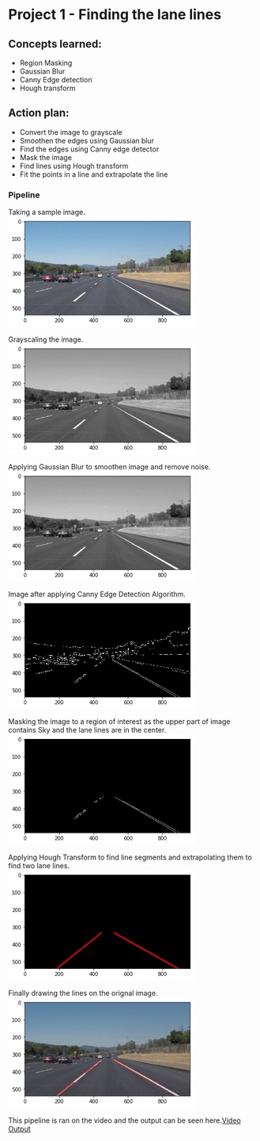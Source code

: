 
# Project 1 - Finding the lane lines

## Concepts learned:
* Region Masking
* Gaussian Blur
* Canny Edge detection
* Hough transform

## Action plan:
* Convert the image to grayscale
* Smoothen the edges using Gaussian blur
* Find the edges using Canny edge detector
* Mask the image
* Find lines using Hough transform
* Fit the points in a line and extrapolate the line

### Pipeline
Taking a sample image. ![Sample Image](./readme-files/output_2_2.png)

Grayscaling the image.![Gray Image](./readme-files/output_6_1.png)

Applying Gaussian Blur to smoothen image and remove noise. ![Gray Image Blur](./readme-files/output_8_0.png)

Image after applying Canny Edge Detection Algorithm. ![Canny Image](./readme-files/output_10_0.png)

Masking the image to a region of interest as the upper part of image contains Sky and the lane lines are in the center. ![ROI](./readme-files/output_12_1.png)

Applying Hough Transform to find line segments and extrapolating them to find two lane lines. ![Hough Transform](./readme-files/output_13_0.png)

Finally drawing the lines on the orignal image. ![Orignal Image with lines](./readme-files/output_14_1.png)

This pipeline is ran on the video and the output can be seen here.[Video Output](https://youtu.be/cbQyKotdif4)
